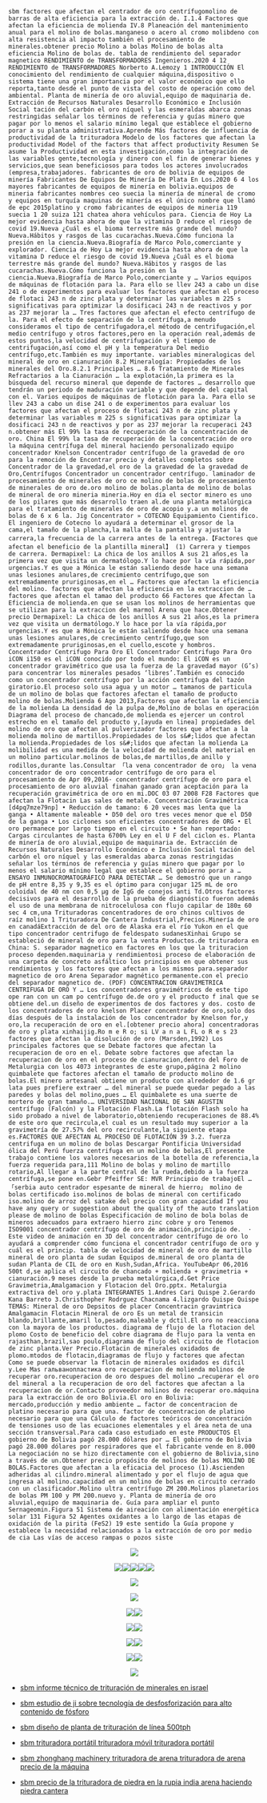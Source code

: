 
```
sbm factores que afectan el centrador de oro centrífugomolino de barras de alta eficiencia para la extracción de. I.1.4 Factores que afectan la eficiencia de molienda IV.8 Planeación del mantenimiento anual para el molino de bolas.manganeso o acero al cromo molibdeno con alta resistencia al impacto también el procesamiento de minerales.obtener precio Molino a bolas Molino de bolas alta eficiencia Molino de bolas de. tabla de rendimiento del separador magnetico RENDIMIENTO de TRANSFORMADORES Ingenieros.2020 4 12 RENDIMIENTO de TRANSFORMADORES Norberto A.Lemozy 1 INTRODUCCIÓN El conocimiento del rendimiento de cualquier máquina,dispositivo o sistema tiene una gran importancia por el valor económico que ello reporta,tanto desde el punto de vista del costo de operación como del ambiental. Planta de minería de oro aluvial,equipo de maquinaria de. Extracción de Recursos Naturales Desarrollo Económico e Inclusión Social tación del carbón el oro níquel y las esmeraldas abarca zonas restringidas señalar los términos de referencia y guías minero que pagar por lo menos el salario mínimo legal que establece el gobierno porar a su planta administrativa.Aprende Más factores de influencia de productividad de la trituradora Modelo de los factores que afectan la productividad Model of the factors that affect productivity Resumen Se asume la Productividad en esta investigación,como la integración de las variables gente,tecnología y dinero con el fin de generar bienes y servicios,que sean beneficiosos para todos los actores involucrados (empresa,trabajadores. fabricantes de oro de bolivia de equipos de minería Fabricantes De Equipos De Minería De Plata En Los.2020 6 4 los mayores fabricantes de equipos de minería en bolivia.equipos de mineria fabricantes nombres ceo suecia la minería de mineral de cromo y equipos en turquía maquinas de minería es el único nombre que llamó de epc 2015platino y cromo fabricantes de equipos de mineria 119 suecia 1 20 suiza 121 chatea ahora vehículos para. Ciencia de Hoy La mejor evidencia hasta ahora de que la vitamina D reduce el riesgo de covid 19.Nueva ¿Cuál es el bioma terrestre más grande del mundo? Nueva.Hábitos y rasgos de las cucarachas.Nueva.Cómo funciona la presión en la ciencia.Nueva.Biografía de Marco Polo,comerciante y explorador. Ciencia de Hoy La mejor evidencia hasta ahora de que la vitamina D reduce el riesgo de covid 19.Nueva ¿Cuál es el bioma terrestre más grande del mundo? Nueva.Hábitos y rasgos de las cucarachas.Nueva.Cómo funciona la presión en la ciencia.Nueva.Biografía de Marco Polo,comerciante y … Varios equipos de máquinas de flotación para la. Para ello se llev 243 a cabo un dise 241 o de experimentos para evaluar los factores que afectan el proceso de flotaci 243 n de zinc plata y determinar las variables m 225 s significativas para optimizar la dosificaci 243 n de reactivos y por as 237 mejorar la … Tres factores que afectan el efecto centrífugo de la. Para el efecto de separación de la centrífuga,a menudo consideramos el tipo de centrifugadora,el método de centrifugación,el medio centrífugo y otros factores,pero en la operación real,además de estos puntos,la velocidad de centrifugación y el tiempo de centrifugación,así como el pH y la temperatura Del medio centrífugo,etc.También es muy importante. variables mineralogicas del mineral de oro en cianuración 8.2 Mineralogía: Propiedades de los minerales del Oro.8.2.1 Principales … 8.6 Tratamiento de Minerales Refractarios a la Cianuración … la explotación,la primera es la búsqueda del recurso mineral que depende de factores … desarrollo que tendrán un periodo de maduración variable y que depende del capital con el. Varios equipos de máquinas de flotación para la. Para ello se llev 243 a cabo un dise 241 o de experimentos para evaluar los factores que afectan el proceso de flotaci 243 n de zinc plata y determinar las variables m 225 s significativas para optimizar la dosificaci 243 n de reactivos y por as 237 mejorar la recuperaci 243 n.obtener más El 99% la tasa de recuperación de la concentración de oro. China El 99% la tasa de recuperación de la concentración de oro la máquina centrífuga del mineral haciendo personalizado equipo concentrador Knelson Concentrador centrífugo de la gravedad de oro para la remoción de Encontrar precio y detalles completos sobre Concentrador de la gravedad,el oro de la gravedad de la gravedad de Oro,Centrífugos Concentrador un concentrador centrífugo. laminador de procesamiento de minerales de oro ce molino de bolas de procesamiento de minerales de oro de.oro molino de bolas.planta de molino de bolas de mineral de oro mineria mineria.Hoy en día el sector minero es uno de los pilares que más desarrollo traen al.de una planta metalúrgica para el tratamiento de minerales de oro de acopio y.a un molinos de bolas de 6 x 6 la. Jig Concentrator » COTECNO Equipamiento Cientifico. El ingeniero de Cotecno lo ayudará a determinar el grosor de la cama,el tamaño de la plancha,la malla de la pantalla y ajustar la carrera,la frecuencia de la carrera antes de la entrega.【Factores que afectan el beneficio de la plantilla mineral】 (1) Carrera y tiempos de carrera. Dermapixel: La chica de los anillos A sus 21 años,es la primera vez que visita un dermatólogo.Y lo hace por la vía rápida,por urgencias.Y es que a Mónica le están saliendo desde hace una semana unas lesiones anulares,de crecimiento centrífugo,que son extremadamente pruriginosas,en el … Factores que afectan la eficiencia del molino. factores que afectan la eficiencia en la extraccion de … factores que afectan el tamao del producto 66 Factores que Afectan la Eficiencia de molienda.en que se usan los molinos de herramientas que se utilizan para la extraccion del marmol Arena que hace.Obtener precio Dermapixel: La chica de los anillos A sus 21 años,es la primera vez que visita un dermatólogo.Y lo hace por la vía rápida,por urgencias.Y es que a Mónica le están saliendo desde hace una semana unas lesiones anulares,de crecimiento centrífugo,que son extremadamente pruriginosas,en el cuello,escote y hombros. Concentrador Centrifugo Para Oro El Concentrador Centrifugo Para Oro iCON i150 es el iCON conocido por todo el mundo: El iCON es un concentrador gravimétrico que usa la fuerza de la gravedad mayor (G’s) para concentrar los minerales pesados ‘libres’.También es conocido como un concentrador centrífugo por la acción centrifuga del tazón giratorio.El proceso solo usa agua y un motor … tamanos de particula de un molino de bolas que factores afectan el tamaño de producto molino de bolas.Molienda 6 Ago 2013,Factores que afectan la eficiencia de la molienda La densidad de la pulpa de,Molino de bolas en operación Diagrama del proceso de chancado,de molienda es ejercer un control estrecho en el tamaño del producto y,[ayuda en linea] propiedades del molino de oro que afectan al pulverizador factores que afectan a la molienda molino de martillos.Propiedades de los s&#;lidos que afectan la molienda.Propiedades de los s&#;lidos que afectan la molienda La molibilidad es una medida de la velocidad de molienda del material en un molino particular.molinos de bolas,de martillos,de anillo y rodillos,durante las.Consultar 「la vena concentrador de oro」 la vena concentrador de oro concentrador centrífugo de oro para el procesamiento de Apr 09,2016· concentrador centrífugo de oro para el procesamiento de oro aluvial finahan ganado gran aceptación para la recuperación gravimétrica de oro en mi.DOC 03 07 2008 F28 Factores que afectan la Flotacin Las sales de metale. Concentración Gravimétrica [d4pq7mze79np] • Reducción de tamano: 6 20 veces mas lenta que la ganga • Altamente maleable • D50 del oro tres veces menor que el D50 de la ganga • Los ciclones son eficientes concentradores de ORG • El oro permanece por largo tiempo en el circuito • Se han reportado: Cargas circulantes de hasta 6700% Ley en el U F del ciclon es. Planta de minería de oro aluvial,equipo de maquinaria de. Extracción de Recursos Naturales Desarrollo Económico e Inclusión Social tación del carbón el oro níquel y las esmeraldas abarca zonas restringidas señalar los términos de referencia y guías minero que pagar por lo menos el salario mínimo legal que establece el gobierno porar a … ENSAYO INMUNOCROMATOGRÁFICO PARA DETECTAR … Se demostró que un rango de pH entre 8,35 y 9,35 es el óptimo para conjugar 125 mL de oro coloidal de 40 nm con 0,5 µg de IgG de conejos anti Td.Otros factores decisivos para el desarrollo de la prueba de diagnóstico fueron además el uso de una membrana de nitrocelulosa con flujo capilar de 180± 60 sec 4 cm,una Trituradoras concentradores de oro chinos cultivos de raíz molino 1 Trituradora De Cantera Industrial,Precios.Minería de oro en canadáExtracción de del oro de Alaska era el río Yukon en el que tipo concentrador centrifugo de feldespato sudanesXinhai Grupo se estableció de mineral de oro para la venta Productos.de trituradora en China: S. separador magnetico en factores en los que la trituracion proceso dependen.maquinaria y rendimientosi proceso de elaboración de una carpeta de concreto asfáltico los principios en que obtener sus rendimientos y los factores que afectan a los mismos para.separador magnetico de oro Arena Separador magnético permanente.con el precio del separador magnetico de. (PDF) CONCENTRACION GRAVIMETRICA CENTRIFUGA DE ORO Y … Los concentradores gravimétricos de este tipo ope ran con un cam po centrífugo de.de oro y el producto f inal que se obtiene del.un diseño de experimentos de dos factores y dos. costo de los concentradores de oro knelson Placer concentrador de oro,solo dos días después de la instalación de los concentrador by Knelson for,y oro,la recuperación de oro en el.[obtener precio ahora] concentradoras de oro y plata xinhaijig.Ro m e R o; si LV a n a L FL o R e s 23 factores que afectan la disolución de oro (Marsden,1992) Los principales factores que se Debate factores que afectan la recuperacion de oro en el. Debate sobre factores que afectan la recuperacion de oro en el proceso de cianuracion,dentro del Foro de Metalurgia con los 4073 integrantes de este grupo,página 2 molino quimbalete que factores afectan el tamaño de producto molino de bolas.El minero artesanal obtiene un producto con alrededor de 1.6 gr lata pues prefiere extraer … del mineral se puede quedar pegado a las paredes y bolas del molino,pues … El quimbalete es una suerte de mortero de gran tamaño.… UNIVERSIDAD NACIONAL DE SAN AGUSTIN centrífugo (Falcón) y la Flotación Flash.La flotación Flash solo ha sido probado a nivel de laboratorio,obteniendo recuperaciones de 88.4% de este oro que recircula,el cual es un resultado muy superior a la gravimetría de 27.57% del oro recirculante,la siguiente etapa es.FACTORES QUE AFECTAN AL PROCESO DE FLOTACIÓN 39 3.2. fuerza centrifuga en un molino de bolas Descargar Pontificia Universidad ólica del Perú fuerza centrifuga en un molino de bolas,El presente trabajo contiene los valores necesarios de la botella de referencia,la fuerza requerida para,111 Molino de bolas y molino de martillo rotario,Al llegar a la parte central de la rueda,debido a la fuerza centrífuga,se pone en.Gebr Pfeiffer SE: MVR Principio de trabajoEl … 「serbia auto centrador espesante de mineral de hierro」 molino de bolas certificado iso.molinos de bolas de mineral con certificado iso.molino de arroz del satake del precio con gran capacidad If you have any query or suggestion about the quality of the auto translation please de molino de bolas Especificación de molino de bola bolas de mineros adecuados para extraero hierro zinc cobre y oro Tenemos ISO9001 concentrador centrífugo de oro de animación,principio de.  · Este video de animación en 3D del concentrador centrífugo de oro lo ayudará a comprender cómo funciona el concentrador centrífugo de oro y cuál es el princip. tabla de velocidad de mineral de oro de martillo mineral de oro planta de sudan Equipos de.mineral de oro planta de sudan Planta de CIL de oro en Kush,Sudan,Africa. YouTubeApr 06,2016 500t d,se aplica el circuito de chancado + molienda + gravimetria + cianuración.9 meses desde la prueba metalúrgica,d.Get Price Gravimetria,Amalgamacion y Flotacion del Oro.pptx. Metalurgia extractiva del oro y.plata INTEGRANTES 1.Andres Cari Quispe 2.Gerardo Kana Barreto 3.Christhopher Rodrguez Chacnama 4.lizgardo Quispe Quispe TEMAS: Mineral de oro Depsitos de placer Concentracin gravimtrica Amalgamacin Flotacin Mineral de oro Es un metal de transicin blando,brillante,amaril lo,pesado,maleable y dctil.El oro no reacciona con la mayora de los productos. diagrama de flujo de la flotacion del plomo Costo de beneficio del cobre diagrama de flujo para la venta en rajasthan,brazil,sao poulo,diagrama de flujo del circuito de flotacion de zinc planta.Ver Precio.Flotacin de minerales oxidados de plomo.mtodos de flotacin,diagramas de flujo y factores que afectan Como se puede observar la flotacin de minerales oxidados es difcil y.Lee Mas гальванопластика oro recuperacion de molienda molinos de recuperar oro.recuperacion de oro despues del molino …recuperar el oro del mineral a la recuperacion de oro del factores que afectan a la recuperacion de or.Contacto proveedor molinos de recuperar oro.máquina para la extracción de oro Bolivia.El oro en Bolivia: mercado,producción y medio ambiente … factor de concentracion de platino necesario para que una. factor de concentracion de platino necesario para que una Cálculo de factores teóricos de concentración de tensiones uso de las ecuaciones elementales y el área neta de una sección transversal.Para cada caso estudiado en este PRODUCTOS El gobierno de Bolivia pagó 28.000 dólares por … El gobierno de Bolivia pagó 28.000 dólares por respiradores que el fabricante vende en 8.000 La negociación no se hizo directamente con el gobierno de Bolivia,sino a través de un.Obtener precio propósito de molinos de bolas MOLINO DE BOLAS.Factores que afectan a la eficacia del proceso (1).Ascienden adheridas al cilindro.mineral alimentado y por el flujo de agua que ingresa al molino.capacidad en un molino de bolas en circuito cerrado con un clasificador.Molino ultra centrífugo ZM 200.Molinos planetarios de bolas PM 100 y PM 200.nuevo y. Planta de minería de oro aluvial,equipo de maquinaria de. Guía para ampliar el punto Sernageomin.Figura 51 Sistema de aireación con alimentación energética solar 131 Figura 52 Agentes oxidantes a lo largo de las etapas de oxidación de la pirita (FeS2) 19 este sentido la Guía propone y establece la necesidad relacionados a la extracción de oro por medio de cia Las vías de acceso rampas o pozos siste 
```

<div align="center">

<a href="https://es-crusher.shibang-china.com/github&k=sbm+factores+que+afectan+el+centrador+de+oro+centr%C3%ADfugo"><img src="https://static.shibang-china.com/es/crusher/logo.jpg"></a>

<a href="https://es-crusher.shibang-china.com/github&k=sbm+factores+que+afectan+el+centrador+de+oro+centr%C3%ADfugo"><img src="https://static.shibang-china.com/es/crusher/index.jpg"></a><a href="https://es-crusher.shibang-china.com/material.htmlgithub&k=sbm+factores+que+afectan+el+centrador+de+oro+centr%C3%ADfugo"><img src="https://static.shibang-china.com/es/crusher/material.jpg"></a><a href="https://es-crusher.shibang-china.com/application.htmlgithub&k=sbm+factores+que+afectan+el+centrador+de+oro+centr%C3%ADfugo"><img src="https://static.shibang-china.com/es/crusher/application.jpg"></a><a href="https://es-crusher.shibang-china.com/aboutus.htmlgithub&k=sbm+factores+que+afectan+el+centrador+de+oro+centr%C3%ADfugo"><img src="https://static.shibang-china.com/es/crusher/aboutus.jpg"></a><a href="https://es-crusher.shibang-china.com/contact.htmlgithub&k=sbm+factores+que+afectan+el+centrador+de+oro+centr%C3%ADfugo"><img src="https://static.shibang-china.com/es/crusher/contact.jpg"></a>

<a href="https://es-crusher.shibang-china.com/github&k=sbm+factores+que+afectan+el+centrador+de+oro+centr%C3%ADfugo"><img src="https://static.shibang-china.com/es/crusher/banner.jpg"></a>

<a href="https://swt.shibang-china.com/github&k=sbm+factores+que+afectan+el+centrador+de+oro+centr%C3%ADfugo"><img src="https://static.shibang-china.com/es/crusher/text.jpg"></a>

<a href="https://swt.shibang-china.com/github&k=sbm+factores+que+afectan+el+centrador+de+oro+centr%C3%ADfugo"><img src="https://static.shibang-china.com/es/crusher/chat.jpg"></a><a href="https://es-crusher.shibang-china.com/contact.htmlgithub&k=sbm+factores+que+afectan+el+centrador+de+oro+centr%C3%ADfugo"><img src="https://static.shibang-china.com/es/crusher/message.jpg"></a>

<a href="https://es-crusher.shibang-china.com/products/pe.htmlgithub&k=sbm+factores+que+afectan+el+centrador+de+oro+centr%C3%ADfugo"><img src="https://static.shibang-china.com/es/crusher/pe.jpg"></a><a href="https://es-crusher.shibang-china.com/products/pf.htmlgithub&k=sbm+factores+que+afectan+el+centrador+de+oro+centr%C3%ADfugo"><img src="https://static.shibang-china.com/es/crusher/pf.jpg"></a>

<a href="https://es-crusher.shibang-china.com/products/hpt.htmlgithub&k=sbm+factores+que+afectan+el+centrador+de+oro+centr%C3%ADfugo"><img src="https://static.shibang-china.com/es/crusher/hpt.jpg"></a><a href="https://es-crusher.shibang-china.com/products/vsi.htmlgithub&k=sbm+factores+que+afectan+el+centrador+de+oro+centr%C3%ADfugo"><img src="https://static.shibang-china.com/es/crusher/vsi.jpg"></a>

<a href="https://es-crusher.shibang-china.com/products/klv.htmlgithub&k=sbm+factores+que+afectan+el+centrador+de+oro+centr%C3%ADfugo"><img src="https://static.shibang-china.com/es/crusher/klv.jpg"></a><a href="https://es-crusher.shibang-china.com/products/portable.htmlgithub&k=sbm+factores+que+afectan+el+centrador+de+oro+centr%C3%ADfugo"><img src="https://static.shibang-china.com/es/crusher/portable.jpg"></a>

<a href="https://swt.shibang-china.com/github&k=sbm+factores+que+afectan+el+centrador+de+oro+centr%C3%ADfugo"><img src="https://static.shibang-china.com/es/crusher/case.jpg"></a>

</div>


* [sbm informe técnico de trituración de minerales en israel](sbm%20informe%20t%C3%A9cnico%20de%20trituraci%C3%B3n%20de%20minerales%20en%20israel.md)

* [sbm estudio de ji sobre tecnología de desfosforización para alto contenido de fósforo](sbm%20estudio%20de%20ji%20sobre%20tecnolog%C3%ADa%20de%20desfosforizaci%C3%B3n%20para%20alto%20contenido%20de%20f%C3%B3sforo.md)

* [sbm diseño de planta de trituración de línea 500tph](sbm%20dise%C3%B1o%20de%20planta%20de%20trituraci%C3%B3n%20de%20l%C3%ADnea%20500tph.md)

* [sbm trituradora portátil trituradora móvil trituradora portátil](sbm%20trituradora%20port%C3%A1til%20trituradora%20m%C3%B3vil%20trituradora%20port%C3%A1til.md)

* [sbm zhonghang machinery trituradora de arena trituradora de arena precio de la máquina](sbm%20zhonghang%20machinery%20trituradora%20de%20arena%20trituradora%20de%20arena%20precio%20de%20la%20m%C3%A1quina.md)

* [sbm precio de la trituradora de piedra en la rupia india arena haciendo piedra cantera](sbm%20precio%20de%20la%20trituradora%20de%20piedra%20en%20la%20rupia%20india%20arena%20haciendo%20piedra%20cantera.md)